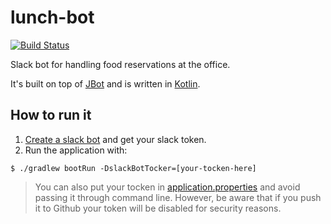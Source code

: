 # lunch-bot 

[![Build Status](https://travis-ci.org/chechtalks/lunch-bot.svg?branch=develop)](https://travis-ci.org/chechtalks/lunch-bot)

Slack bot for handling food reservations at the office.

It's built on top of [JBot](https://github.com/ramswaroop/jbot) and is written in [Kotlin](https://kotlinlang.org/).

## How to run it
   
1. [Create a slack bot](https://my.slack.com/services/new/bot) and get your slack token.  
2. Run the application with: 
```
$ ./gradlew bootRun -DslackBotTocker=[your-tocken-here]
```

> You can also put your tocken in [application.properties](/jbot-example/src/main/resources/application.properties) and avoid passing it through command line. However, be aware that if you push it to Github your token will be disabled for security reasons.